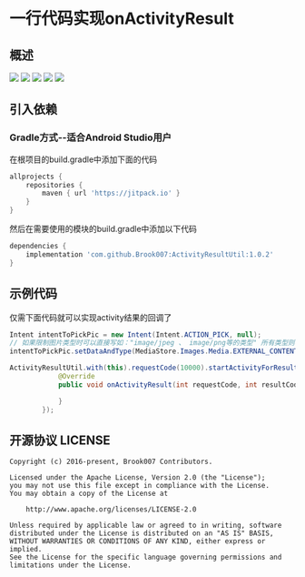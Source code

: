 # 一行代码实现onActivityResult

## 概述
[![](https://jitpack.io/v/Brook007/ActivityResultUtil.svg)](https://github.com/Brook007/ActivityResultUtil)
[![](https://img.shields.io/badge/Platform-Android-brightgreen.svg)](https://github.com/Brook007/ActivityResultUtil)
[![](https://img.shields.io/badge/API_Live-14+-brightgreen.svg)](https://github.com/Brook007/ActivityResultUtil)
[![](https://img.shields.io/badge/License-Apache_2-brightgreen.svg)](https://github.com/Brook007/ActivityResultUtil/blob/master/LICENSE)
[![](https://img.shields.io/badge/Author-Brook007-orange.svg)](https://github.com/Brook007)


## 引入依赖
### Gradle方式--适合Android Studio用户
在根项目的build.gradle中添加下面的代码
```groovy
allprojects {
    repositories {
        maven { url 'https://jitpack.io' }
    }
}
```

然后在需要使用的模块的build.gradle中添加以下代码
```groovy
dependencies {
    implementation 'com.github.Brook007:ActivityResultUtil:1.0.2'
}
```

## 示例代码

仅需下面代码就可以实现activity结果的回调了

```java
Intent intentToPickPic = new Intent(Intent.ACTION_PICK, null);
// 如果限制图片类型时可以直接写如："image/jpeg 、 image/png等的类型" 所有类型则写 "image/*"
intentToPickPic.setDataAndType(MediaStore.Images.Media.EXTERNAL_CONTENT_URI, "image/jpeg");

ActivityResultUtil.with(this).requestCode(10000).startActivityForResult(intentToPickPic, new ActivityResultUtil.Callback() {
            @Override
            public void onActivityResult(int requestCode, int resultCode, Intent data) {

            }
        });
```

## 开源协议  LICENSE

    Copyright (c) 2016-present, Brook007 Contributors.

    Licensed under the Apache License, Version 2.0 (the "License");
    you may not use this file except in compliance with the License.
    You may obtain a copy of the License at

        http://www.apache.org/licenses/LICENSE-2.0

    Unless required by applicable law or agreed to in writing, software
    distributed under the License is distributed on an "AS IS" BASIS,
    WITHOUT WARRANTIES OR CONDITIONS OF ANY KIND, either express or implied.
    See the License for the specific language governing permissions and
    limitations under the License.
